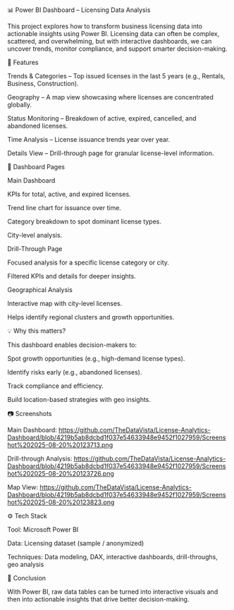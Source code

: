 📊 Power BI Dashboard – Licensing Data Analysis

This project explores how to transform business licensing data into actionable insights using Power BI.
Licensing data can often be complex, scattered, and overwhelming, but with interactive dashboards, we can uncover trends, monitor compliance, and support smarter decision-making.

🔹 Features

Trends & Categories – Top issued licenses in the last 5 years (e.g., Rentals, Business, Construction).

Geography – A map view showcasing where licenses are concentrated globally.

Status Monitoring – Breakdown of active, expired, cancelled, and abandoned licenses.

Time Analysis – License issuance trends year over year.

Details View – Drill-through page for granular license-level information.

🚀 Dashboard Pages

Main Dashboard

KPIs for total, active, and expired licenses.

Trend line chart for issuance over time.

Category breakdown to spot dominant license types.

City-level analysis.

Drill-Through Page

Focused analysis for a specific license category or city.

Filtered KPIs and details for deeper insights.

Geographical Analysis

Interactive map with city-level licenses.

Helps identify regional clusters and growth opportunities.

💡 Why this matters?

This dashboard enables decision-makers to:

Spot growth opportunities (e.g., high-demand license types).

Identify risks early (e.g., abandoned licenses).

Track compliance and efficiency.

Build location-based strategies with geo insights.

📷 Screenshots

Main Dashboard: https://github.com/TheDataVista/License-Analytics-Dashboard/blob/4219b5ab8dcbd1f037e54633948e9452f1027959/Screenshot%202025-08-20%20123713.png

Drill-through Analysis: https://github.com/TheDataVista/License-Analytics-Dashboard/blob/4219b5ab8dcbd1f037e54633948e9452f1027959/Screenshot%202025-08-20%20123726.png

Map View: https://github.com/TheDataVista/License-Analytics-Dashboard/blob/4219b5ab8dcbd1f037e54633948e9452f1027959/Screenshot%202025-08-20%20123823.png

⚙️ Tech Stack

Tool: Microsoft Power BI

Data: Licensing dataset (sample / anonymized)

Techniques: Data modeling, DAX, interactive dashboards, drill-throughs, geo analysis

📌 Conclusion

With Power BI, raw data tables can be turned into interactive visuals and then into actionable insights that drive better decision-making.
